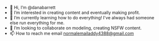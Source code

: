 - 👋 Hi, I’m @danabarrett
- 👀 I’m interested in creating content and eventually making profit.
- 🌱 I’m currently learning how to do everything! I've always had someone else run everything for me.
- 💞️ I’m looking to collaborate on modeling, creating NSFW content.
- 📫 How to reach me email normalemailaddy4388@gmail.com

<!---
danabarrett/danabarrett is a ✨ special ✨ repository because its `README.md` (this file) appears on your GitHub profile.
You can click the Preview link to take a look at your changes.
--->
